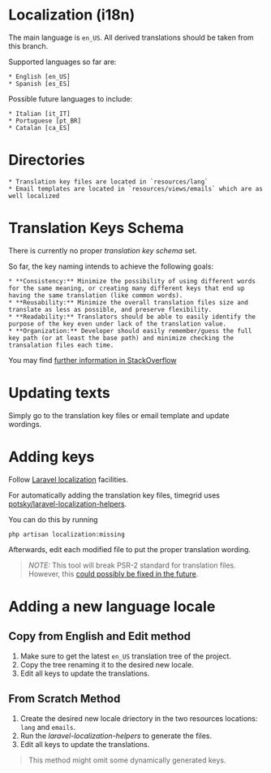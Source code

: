 # Localization (i18n)

The main language is `en_US`. All derived translations should be taken from this branch.

Supported languages so far are:

    * English [en_US]
    * Spanish [es_ES]

Possible future languages to include:

    * Italian [it_IT]
    * Portuguese [pt_BR]
    * Catalan [ca_ES]

# Directories

    * Translation key files are located in `resources/lang`
    * Email templates are located in `resources/views/emails` which are as well localized

# Translation Keys Schema

There is currently no proper *translation key schema* set.

So far, the key naming intends to achieve the following goals:

    * **Consistency:** Minimize the possibility of using different words for the same meaning, or creating many different keys that end up having the same translation (like common words).
    * **Reusability:** Minimize the overall translation files size and translate as less as possible, and preserve flexibility.
    * **Readability:** Translators should be able to easily identify the purpose of the key even under lack of the translation value.
    * **Organization:** Developer should easily remember/guess the full key path (or at least the base path) and minimize checking the transalation files each time.

You may find [further information in StackOverflow](http://stackoverflow.com/questions/31785471/which-are-the-suggested-key-naming-strategies-for-trans-in-laravel)

# Updating texts

Simply go to the translation key files or email template and update wordings.

# Adding keys

Follow [Laravel localization](https://laravel.com/docs/5.1/localization) facilities.

For automatically adding the translation key files, timegrid uses [potsky/laravel-localization-helpers](https://github.com/potsky/laravel-localization-helpers/).

You can do this by running

    php artisan localization:missing

Afterwards, edit each modified file to put the proper translation wording.

> *NOTE:* This tool will break PSR-2 standard for translation files. However, this [could possibly be fixed in the future](https://github.com/potsky/laravel-localization-helpers/issues/15).

# Adding a new language locale

## Copy from English and Edit method

1. Make sure to get the latest `en_US` translation tree of the project.
1. Copy the tree renaming it to the desired new locale.
1. Edit all keys to update the translations.

## From Scratch Method

1. Create the desired new locale driectory in the two resources locations: `lang` and `emails`.
1. Run the *laravel-localization-helpers* to generate the files.
1. Edit all keys to update the translations.

> This method might omit some dynamically generated keys.
